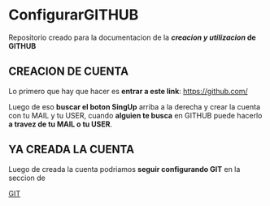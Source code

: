 # ConfigurarGITHUB
Repositorio creado para la documentacion de la **_creacion y utilizacion_ de GITHUB**

## CREACION DE CUENTA

Lo primero que hay que hacer es **entrar a este link**: https://github.com/

Luego de eso **buscar el boton SingUp** arriba a la derecha y crear la cuenta con tu MAIL y tu USER, cuando **alguien te busca** en GITHUB puede hacerlo **a travez de tu MAIL o tu USER**.

## YA CREADA LA CUENTA

Luego de creada la cuenta podriamos **seguir configurando GIT** en la seccion de 

[GIT](GIT.md)

